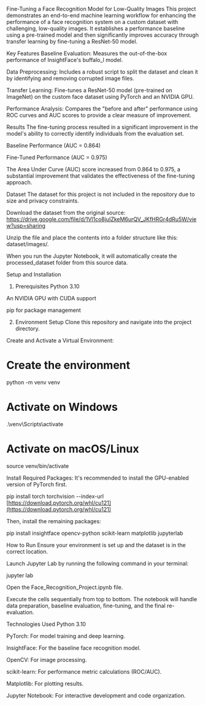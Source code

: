 Fine-Tuning a Face Recognition Model for Low-Quality Images
This project demonstrates an end-to-end machine learning workflow for enhancing the performance of a face recognition system on a custom dataset with challenging, low-quality images. It establishes a performance baseline using a pre-trained model and then significantly improves accuracy through transfer learning by fine-tuning a ResNet-50 model.

Key Features
Baseline Evaluation: Measures the out-of-the-box performance of InsightFace's buffalo_l model.

Data Preprocessing: Includes a robust script to split the dataset and clean it by identifying and removing corrupted image files.

Transfer Learning: Fine-tunes a ResNet-50 model (pre-trained on ImageNet) on the custom face dataset using PyTorch and an NVIDIA GPU.

Performance Analysis: Compares the "before and after" performance using ROC curves and AUC scores to provide a clear measure of improvement.

Results
The fine-tuning process resulted in a significant improvement in the model's ability to correctly identify individuals from the evaluation set.

Baseline Performance (AUC = 0.864)

Fine-Tuned Performance (AUC = 0.975)

The Area Under Curve (AUC) score increased from 0.864 to 0.975, a substantial improvement that validates the effectiveness of the fine-tuning approach.

Dataset
The dataset for this project is not included in the repository due to size and privacy constraints.

Download the dataset from the original source: https://drive.google.com/file/d/1Vl1co8juIZkeM6urQV_JKfHRGr4dRu5W/view?usp=sharing

Unzip the file and place the contents into a folder structure like this: dataset/images/.

When you run the Jupyter Notebook, it will automatically create the processed_dataset folder from this source data.

Setup and Installation
1. Prerequisites
Python 3.10

An NVIDIA GPU with CUDA support

pip for package management

2. Environment Setup
Clone this repository and navigate into the project directory.

Create and Activate a Virtual Environment:

# Create the environment
python -m venv venv

# Activate on Windows
.\venv\Scripts\activate

# Activate on macOS/Linux
source venv/bin/activate

Install Required Packages:
It's recommended to install the GPU-enabled version of PyTorch first.

pip install torch torchvision --index-url [https://download.pytorch.org/whl/cu121](https://download.pytorch.org/whl/cu121)

Then, install the remaining packages:

pip install insightface opencv-python scikit-learn matplotlib jupyterlab

How to Run
Ensure your environment is set up and the dataset is in the correct location.

Launch Jupyter Lab by running the following command in your terminal:

jupyter lab

Open the Face_Recognition_Project.ipynb file.

Execute the cells sequentially from top to bottom. The notebook will handle data preparation, baseline evaluation, fine-tuning, and the final re-evaluation.

Technologies Used
Python 3.10

PyTorch: For model training and deep learning.

InsightFace: For the baseline face recognition model.

OpenCV: For image processing.

scikit-learn: For performance metric calculations (ROC/AUC).

Matplotlib: For plotting results.

Jupyter Notebook: For interactive development and code organization.
